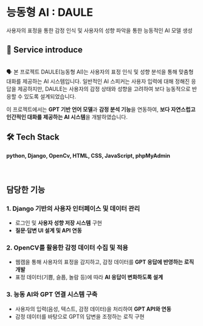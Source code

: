 
# 능동형 AI : DAULE 
사용자의 표정을 통한 감정 인식 및 사용자의 성향 파악을 통한 능동적인 AI 모델 생성

<h2>💁 Service introduce </h2><br>
<aside>
🗣️ 본 프로젝트 DAULE(능동형 AI)는 사용자의 표정 인식 및 성향 분석을 통해 맞춤형 대화를 제공하는 AI 시스템입니다. 일반적인 AI 스피커는 사용자 입력에 대해 정해진 응답을 제공하지만, DAULE는 사용자의 감정 상태와 성향을 고려하여 보다 능동적으로 반응할 수 있도록 설계되었습니다.

이 프로젝트에서는 **GPT 기반 언어 모델**과 **감정 분석 기능**을 연동하여, **보다 자연스럽고 인간적인 대화를 제공하는 AI 시스템**을 개발하였습니다. 

</aside>

<h2>🛠 Tech Stack  </h2>
<h4>python, Django, OpenCv, 
HTML, CSS,  JavaScript, phpMyAdmin </h4>
<br>

## 담당한 기능

### **1. Django 기반의 사용자 인터페이스 및 데이터 관리**

- 로그인 및 **사용자 성향 저장 시스템** 구현
- **질문·답변 UI 설계 및 API 연동**

### **2. OpenCV를 활용한 감정 데이터 수집 및 적용**

- 웹캠을 통해 사용자의 표정을 감지하고, 감정 데이터를 **GPT 응답에 반영하는 로직 개발**
- 표정 데이터(기쁨, 슬픔, 놀람 등)에 따라 **AI 응답이 변화하도록 설계**

### **3. 능동 AI와 GPT 연결 시스템 구축**

- 사용자의 입력(음성, 텍스트, 감정 데이터)을 처리하여 **GPT API와 연동**
- 감정 데이터를 바탕으로 GPT의 답변을 조정하는 로직 구현
